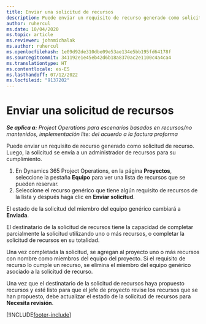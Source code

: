 ```yaml
---
title: Enviar una solicitud de recursos
description: Puede enviar un requisito de recurso generado como solicitud de recurso. Luego, la solicitud se envía a un administrador de recursos para su cumplimiento.
author: ruhercul
ms.date: 10/04/2020
ms.topic: article
ms.reviewer: johnmichalak
ms.author: ruhercul
ms.openlocfilehash: 1e09d92de310dbe09e53ae134e5bb195fd64178f
ms.sourcegitcommit: 341192e1e45eb42d6b18a8370ac2e1100c4a4ca4
ms.translationtype: HT
ms.contentlocale: es-ES
ms.lasthandoff: 07/12/2022
ms.locfileid: "9137202"
---
```

# <a name="submit-a-resource-request"></a>Enviar una solicitud de recursos

_**Se aplica a:** Project Operations para escenarios basados en recursos/no mantenidos, implementación lite: del acuerdo a la factura proforma_

Puede enviar un requisito de recurso generado como solicitud de recurso. Luego, la solicitud se envía a un administrador de recursos para su cumplimiento.

1. En Dynamics 365 Project Operations, en la página **Proyectos**, seleccione la pestaña **Equipo** para ver una lista de recursos que se pueden reservar. 
2. Seleccione el recurso genérico que tiene algún requisito de recursos de la lista y después haga clic en **Enviar solicitud**.

El estado de la solicitud del miembro del equipo genérico cambiará a **Enviada**.

El destinatario de la solicitud de recursos tiene la capacidad de completar parcialmente la solicitud utilizando uno o más recursos, o completar la solicitud de recursos en su totalidad.

Una vez completada la solicitud, se agregan al proyecto uno o más recursos con nombre como miembros del equipo del proyecto. Si el requisito de recurso lo cumple un recurso, se elimina el miembro del equipo genérico asociado a la solicitud de recurso. 

Una vez que el destinatario de la solicitud de recursos haya propuesto recursos y esté listo para que el jefe de proyecto revise los recursos que se han propuesto, debe actualizar el estado de la solicitud de recursos para **Necesita revisión**.


[!INCLUDE[footer-include](../includes/footer-banner.md)]
